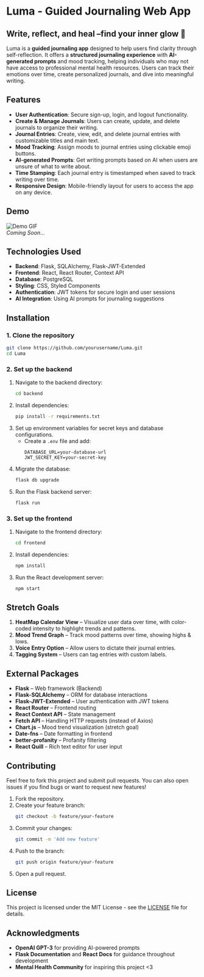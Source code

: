 # Luma - Guided Journaling Web App
## Write, reflect, and heal –find your inner glow 🌱

Luma is a **guided journaling app** designed to help users find clarity through self-reflection. It offers a **structured journaling experience** with **AI-generated prompts** and mood tracking, helping individuals who may not have access to professional mental health resources. Users can track their emotions over time, create personalized journals, and dive into meaningful writing.

## Features

- **User Authentication**: Secure sign-up, login, and logout functionality.
- **Create & Manage Journals**: Users can create, update, and delete journals to organize their writing.
- **Journal Entries**: Create, view, edit, and delete journal entries with customizable titles and main text.
- **Mood Tracking**: Assign moods to journal entries using clickable emoji buttons.
- **AI-generated Prompts**: Get writing prompts based on AI when users are unsure of what to write about.
- **Time Stamping**: Each journal entry is timestamped when saved to track writing over time.
- **Responsive Design**: Mobile-friendly layout for users to access the app on any device.

## Demo

![Demo GIF](link-to-your-demo.gif)  
*Coming Soon...*

## Technologies Used

- **Backend**: Flask, SQLAlchemy, Flask-JWT-Extended
- **Frontend**: React, React Router, Context API
- **Database**: PostgreSQL
- **Styling**: CSS, Styled Components
- **Authentication**: JWT tokens for secure login and user sessions
- **AI Integration**: Using AI prompts for journaling suggestions

## Installation

### 1. Clone the repository
```bash
git clone https://github.com/yourusername/Luma.git
cd Luma
```

### 2. Set up the backend
1. Navigate to the backend directory:
   ```bash
   cd backend
   ```
2. Install dependencies:
   ```bash
   pip install -r requirements.txt
   ```
3. Set up environment variables for secret keys and database configurations.
   - Create a `.env` file and add:
     ```
     DATABASE_URL=your-database-url
     JWT_SECRET_KEY=your-secret-key
     ```
4. Migrate the database:
   ```bash
   flask db upgrade
   ```
5. Run the Flask backend server:
   ```bash
   flask run
   ```

### 3. Set up the frontend
1. Navigate to the frontend directory:
   ```bash
   cd frontend
   ```
2. Install dependencies:
   ```bash
   npm install
   ```
3. Run the React development server:
   ```bash
   npm start
   ```

## Stretch Goals

1. **HeatMap Calendar View** – Visualize user data over time, with color-coded intensity to highlight trends and patterns.
2. **Mood Trend Graph** – Track mood patterns over time, showing highs & lows.
3. **Voice Entry Option** – Allow users to dictate their journal entries.
4. **Tagging System** – Users can tag entries with custom labels.

## External Packages

- **Flask** – Web framework (Backend)
- **Flask-SQLAlchemy** – ORM for database interactions
- **Flask-JWT-Extended** – User authentication with JWT tokens
- **React Router** – Frontend routing
- **React Context API** – State management
- **Fetch API** – Handling HTTP requests (instead of Axios)
- **Chart.js** – Mood trend visualization (stretch goal)
- **Date-fns** – Date formatting in frontend
- **better-profanity** – Profanity filtering
- **React Quill** – Rich text editor for user input


## Contributing

Feel free to fork this project and submit pull requests. You can also open issues if you find bugs or want to request new features!

1. Fork the repository.
2. Create your feature branch:
   ```bash
   git checkout -b feature/your-feature
   ```
3. Commit your changes:
   ```bash
   git commit -m 'Add new feature'
   ```
4. Push to the branch:
   ```bash
   git push origin feature/your-feature
   ```
5. Open a pull request.

## License

This project is licensed under the MIT License - see the [LICENSE](LICENSE) file for details.

## Acknowledgments

- **OpenAI GPT-3** for providing AI-powered prompts
- **Flask Documentation** and **React Docs** for guidance throughout development
- **Mental Health Community** for inspiring this project <3

